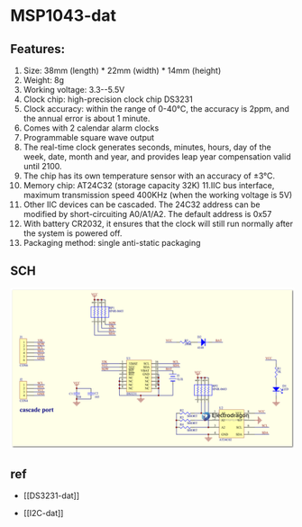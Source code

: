 
# MSP1043-dat 

## Features: 

1. Size: 38mm (length) * 22mm (width) * 14mm (height)
2. Weight: 8g
3. Working voltage: 3.3--5.5V
4. Clock chip: high-precision clock chip DS3231
5. Clock accuracy: within the range of 0-40℃, the accuracy is 2ppm, and the annual error is about 1 minute.
6. Comes with 2 calendar alarm clocks
7. Programmable square wave output
8. The real-time clock generates seconds, minutes, hours, day of the week, date, month and year, and provides leap year compensation valid until 2100.
9. The chip has its own temperature sensor with an accuracy of ±3°C.
10. Memory chip: AT24C32 (storage capacity 32K)
11.IIC bus interface, maximum transmission speed 400KHz (when the working voltage is 5V)
1.  Other IIC devices can be cascaded. The 24C32 address can be modified by short-circuiting A0/A1/A2. The default address is 0x57
2.  With battery CR2032, it ensures that the clock will still run normally after the system is powered off.
3.  Packaging method: single anti-static packaging


## SCH 

![](2023-10-31-17-09-04.png)

## ref 

- [[DS3231-dat]]

- [[I2C-dat]]